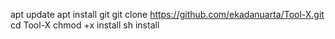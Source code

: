 apt update
apt install git
git clone
https://github.com/ekadanuarta/Tool-X.git
cd Tool-X
chmod +x install
sh install 
